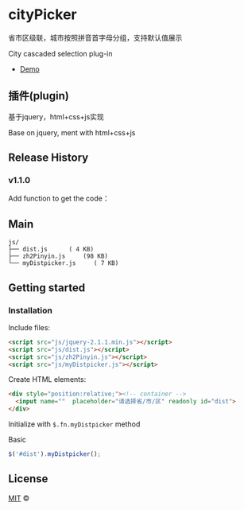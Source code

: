 # cityPicker
省市区级联，城市按照拼音首字母分组，支持默认值展示

City cascaded selection plug-in

-  [Demo](http://xuyiKing.github.io/cityPicker)

## 插件(plugin)
基于jquery，html+css+js实现

Base on jquery, ment with html+css+js

## Release History

### v1.1.0
Add function to get the code：


## Main

```
js/
├── dist.js      ( 4 KB)
├── zh2Pinyin.js     (98 KB)
└── myDistpicker.js     ( 7 KB)
```

## Getting started

### Installation

Include files:

```html
<script src="js/jquery-2.1.1.min.js"></script>
<script src="js/dist.js"></script>
<script src="js/zh2Pinyin.js"></script>
<script src="js/myDistpicker.js"></script>
```

Create HTML elements:

```html
<div style="position:relative;"><!-- container -->
  <input name=""  placeholder="请选择省/市/区" readonly id="dist">
</div>
```

Initialize with `$.fn.myDistpicker` method

Basic

```js
$('#dist').myDistpicker();
```

## License

[MIT](http://opensource.org/licenses/MIT) ©

